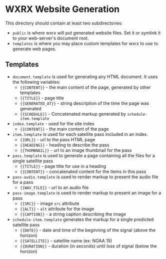 # WXRX Website Generation

This directory should contain at least two subdirectories:

* `public` is where wxrx will put generated website files.  Set it or symlink it to your web-server's
document root.
* `templates` is where you may place custom templates for wxrx to use to generate web pages.

## Templates

* `document.template` is used for generating any HTML document.  It uses the following variables:
  * `{{CONTENT}}` - the main content of the page, generated by other templates
  * `{{TITLE}}` - page title
  * `{{GENERATED_AT}}` - string description of the time the page was generated
  * `{{SCHEDULE}}` - Concatenated markup generated by `schedule-item.template`
* `index.template` - used for the site index
  * `{{CONTENT}}` - the main content of the page
* `item.template` is used for each satellite pass included in an index.
  * `{{URL}}` - url to the pass HTML page
  * `{{HEADING}}` - heading to describe the pass
  * `{{THUMBNAIL}}` - url to an image thumbnail for the pass
* `pass.template` is used to generate a page containing all the files for a single satellite pass
  * `{{TITLE}}` - page title for use in a heading
  * `{{CONTENT}}` - concatenated content for the items in this pass
* `pass-audio.template` is used to render markup to present the audio file for a pass
  * `{{WAV_FILE}}` - url to an audio file
* `pass-image.template` is used to render markup to present an image for a pass
  * `{{SRC}}` - image `src` attribute
  * `{{ALT}}` - `alt` attribute for the image
  * `{{CAPTION}}` - a string caption describing the image
* `schedule-item.template` generates the markup for a single predicted satellite pass
  * `{{DATE}}` - date and time of the beginning of the signal (above the horizon)
  * `{{SATELLITE}}` - satellite name (ex: NOAA 15)
  * `{{DURATION}}` - duration (in seconds) until loss of signal (below the horizon)
